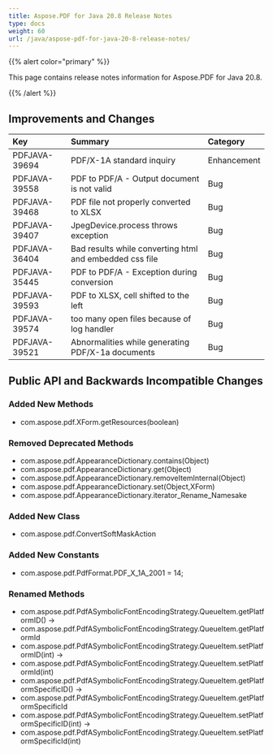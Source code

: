 ```yaml
---
title: Aspose.PDF for Java 20.8 Release Notes
type: docs
weight: 60
url: /java/aspose-pdf-for-java-20-8-release-notes/
---
```


{{% alert color="primary" %}}

This page contains release notes information for Aspose.PDF for Java 20.8.

{{% /alert %}}
## **Improvements and Changes**

|**Key**|**Summary**|**Category**|
| :- | :- | :- |
|PDFJAVA-39694| PDF/X-1A standard inquiry|	Enhancement|
|PDFJAVA-39558| PDF to PDF/A - Output document is not valid|Bug|
|PDFJAVA-39468| PDF file not properly converted to XLSX|	Bug
|PDFJAVA-39407| JpegDevice.process throws exception|	Bug|
|PDFJAVA-36404| Bad results while converting html and embedded css file|Bug|
|PDFJAVA-35445| PDF to PDF/A - Exception during conversion|	Bug|
|PDFJAVA-39593| PDF to XLSX, cell shifted to the left|	Bug|
|PDFJAVA-39574| too many open files because of log handler|	Bug|
|PDFJAVA-39521| Abnormalities while generating PDF/X-1a documents|Bug|

## **Public API and Backwards Incompatible Changes**

### Added New Methods
 * com.aspose.pdf.XForm.getResources(boolean)

### Removed Deprecated Methods
 * com.aspose.pdf.AppearanceDictionary.contains(Object)
 * com.aspose.pdf.AppearanceDictionary.get(Object)
 * com.aspose.pdf.AppearanceDictionary.removeItemInternal(Object)
 * com.aspose.pdf.AppearanceDictionary.set(Object,XForm)
 * com.aspose.pdf.AppearanceDictionary.iterator_Rename_Namesake

### Added New Class
 * com.aspose.pdf.ConvertSoftMaskAction

### Added New Constants
 * com.aspose.pdf.PdfFormat.PDF_X_1A_2001 = 14;

### Renamed Methods
 * com.aspose.pdf.PdfASymbolicFontEncodingStrategy.QueueItem.getPlatformID() ->
 * com.aspose.pdf.PdfASymbolicFontEncodingStrategy.QueueItem.getPlatformId
 * com.aspose.pdf.PdfASymbolicFontEncodingStrategy.QueueItem.setPlatformID(int) ->  
 * com.aspose.pdf.PdfASymbolicFontEncodingStrategy.QueueItem.setPlatformId(int)
 * com.aspose.pdf.PdfASymbolicFontEncodingStrategy.QueueItem.getPlatformSpecificID() ->
 * com.aspose.pdf.PdfASymbolicFontEncodingStrategy.QueueItem.getPlatformSpecificId
 * com.aspose.pdf.PdfASymbolicFontEncodingStrategy.QueueItem.setPlatformSpecificID(int) ->
 * com.aspose.pdf.PdfASymbolicFontEncodingStrategy.QueueItem.setPlatformSpecificId(int)
